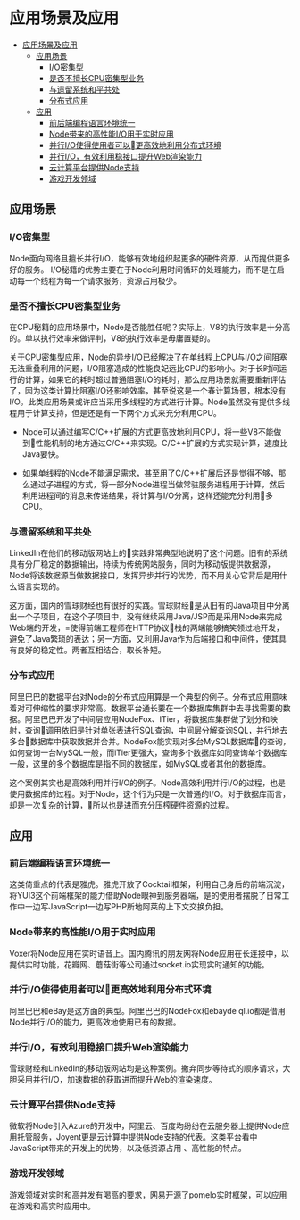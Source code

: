 # 应用场景及应用

<!-- @import "[TOC]" {cmd="toc" depthFrom=1 depthTo=6 orderedList=false} -->

<!-- code_chunk_output -->

* [应用场景及应用](#应用场景及应用)
	* [应用场景](#应用场景)
		* [I/O密集型](#io密集型)
		* [是否不擅长CPU密集型业务](#是否不擅长cpu密集型业务)
		* [与遗留系统和平共处](#与遗留系统和平共处)
		* [分布式应用](#分布式应用)
	* [应用](#应用)
		* [前后端编程语言环境统一](#前后端编程语言环境统一)
		* [Node带来的高性能I/O用于实时应用](#node带来的高性能io用于实时应用)
		* [并行I/O使得使用者可以更高效地利用分布式环境](#并行io使得使用者可以更高效地利用分布式环境)
		* [并行I/O，有效利用稳接口提升Web渲染能力](#并行io有效利用稳接口提升web渲染能力)
		* [云计算平台提供Node支持](#云计算平台提供node支持)
		* [游戏开发领域](#游戏开发领域)

<!-- /code_chunk_output -->
## 应用场景

### I/O密集型

Node面向网络且擅长并行I/O，能够有效地组织起更多的硬件资源，从而提供更多好的服务。
I/O秘籍的优势主要在于Node利用时间循环的处理能力，而不是在启动每一个线程为每一个请求服务，资源占用极少。

### 是否不擅长CPU密集型业务

在CPU秘籍的应用场景中，Node是否能胜任呢？实际上，V8的执行效率是十分高的。单以执行效率来做评判，V8的执行效率是毋庸置疑的。

关于CPU密集型应用，Node的异步I/O已经解决了在单线程上CPU与I/O之间阻塞无法重叠利用的问题，I/O阻塞造成的性能良妃远比CPU的影响小。对于长时间运行的计算，如果它的耗时超过普通阻塞I/O的耗时，那么应用场景就需要重新评估了，因为这类计算比阻塞I/O还影响效率，甚至说这是一个春计算场景，根本没有I/O。此类应用场景或许应当采用多线程的方式进行计算。Node虽然没有提供多线程用于计算支持，但是还是有一下两个方式来充分利用CPU。

- Node可以通过编写C/C++扩展的方式更高效地利用CPU，将一些V8不能做到性能机制的地方通过C/C++来实现。C/C++扩展的方式实现计算，速度比Java要快。

- 如果单线程的Node不能满足需求，甚至用了C/C++扩展后还是觉得不够，那么通过子进程的方式，将一部分Node进程当做常驻服务进程用于计算，然后利用进程间的消息来传递结果，将计算与I/O分离，这样还能充分利用多CPU。

### 与遗留系统和平共处

LinkedIn在他们的移动版网站上的实践非常典型地说明了这个问题。旧有的系统具有分厂稳定的数据输出，持续为传统网站服务，同时为移动版提供数据源，Node将该数据源当做数据接口，发挥异步并行的优势，而不用关心它背后是用什么语言实现的。

这方面，国内的雪球财经也有很好的实践。雪球财经是从旧有的Java项目中分离出一个子项目，在这个子项目中，没有继续采用Java/JSP而是采用Node来完成Web端的开发，=使得前端工程师在HTTP协议栈的两端能够搞笑领过地开发，避免了Java繁琐的表达；另一方面，又利用Java作为后端接口和中间件，使其具有良好的稳定性。两者互相结合，取长补短。

### 分布式应用

阿里巴巴的数据平台对Node的分布式应用算是一个典型的例子。分布式应用意味着对可伸缩性的要求非常高。数据平台通长要在一个数据库集群中去寻找需要的数据。阿里巴巴开发了中间层应用NodeFox、ITier，将数据库集群做了划分和映射，查询调用依旧是针对单张表进行SQL查询，中间层分解查询SQL，并行地去多台数据库中获取数据并合并。NodeFox能实现对多台MySQL数据库的查询，如何查询一台MySQL一般，而iTier更强大，查询多个数据库如同查询单个数据库一般，这里的多个数据库是指不同的数据库，如MySQL或者其他的数据库。

这个案例其实也是高效利用并行I/O的例子。Node高效利用并行I/O的过程，也是使用数据库的过程。对于Node，这个行为只是一次普通的I/O。对于数据库而言，却是一次复杂的计算，所以也是进而充分压榨硬件资源的过程。

## 应用

### 前后端编程语言环境统一

这类倚重点的代表是雅虎。雅虎开放了Cocktail框架，利用自己身后的前端沉淀，将YUI3这个前端框架的能力借助Node眼神到服务器端，是的使用者摆脱了日常工作中一边写JavaScript一边写PHP所地阿莱的上下文交换负担。

### Node带来的高性能I/O用于实时应用

Voxer将Node应用在实时语音上。国内腾讯的朋友网将Node应用在长连接中，以提供实时功能，花瓣网、蘑菇街等公司通过socket.io实现实时通知的功能。

### 并行I/O使得使用者可以更高效地利用分布式环境

阿里巴巴和eBay是这方面的典型。阿里巴巴的NodeFox和ebayde ql.io都是借用Node并行I/O的能力，更高效地使用已有的数据。

### 并行I/O，有效利用稳接口提升Web渲染能力

雪球财经和LinkedIn的移动版网站均是这种案例。撇弃同步等待式的顺序请求，大胆采用并行I/O，加速数据的获取进而提升Web的渲染速度。

### 云计算平台提供Node支持

微软将Node引入Azure的开发中，阿里云、百度均纷纷在云服务器上提供Node应用托管服务，Joyent更是云计算中提供Node支持的代表。这类平台看中JavaScript带来的开发上的优势，以及低资源占用
、高性能的特点。

### 游戏开发领域

游戏领域对实时和高并发有喝高的要求，网易开源了pomelo实时框架，可以应用在游戏和高实时应用中。